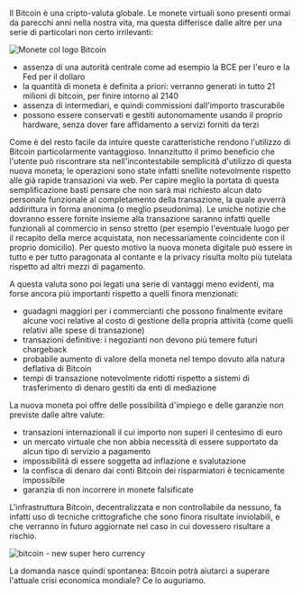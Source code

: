 Il Bitcoin è una cripto-valuta globale. Le monete virtuali sono presenti ormai
da parecchi anni nella nostra vita, ma questa differisce dalle altre per una
serie di particolari non certo irrilevanti:

![Monete col logo Bitcoin](http://www.ilbitcoin.com/wp-content/uploads/2013/04/bitcoin1.jpg)

* assenza di una autorità centrale come ad esempio la BCE per l'euro e la Fed
  per il dollaro
* la quantità di moneta è definita a priori: verranno generati in tutto 21
  milioni di bitcoin, per finire intorno al 2140
* assenza di intermediari, e quindi commissioni dall'importo trascurabile
* possono essere conservati e gestiti autonomamente usando il proprio hardware,
  senza dover fare affidamento a servizi forniti da terzi

Come è del resto facile da intuire queste caratteristiche rendono l'utilizzo di
Bitcoin particolarmente vantaggioso. Innanzitutto il primo beneficio che
l'utente può riscontrare sta nell'incontestabile semplicità d'utilizzo di questa
nuova moneta; le operazioni sono state infatti snellite notevolmente rispetto
alle già rapide transazioni via web. Per capire meglio la portata di questa
semplificazione basti pensare che non sarà mai richiesto alcun dato personale
funzionale al completamento della transazione, la quale avverrà addirittura in
forma anonima (o meglio pseudonima). Le uniche notizie che dovranno essere
fornite insieme alla transazione saranno infatti quelle funzionali al commercio
in senso stretto (per esempio l'eventuale luogo per il recapito della merce
acquistata, non necessariamente coincidente con il proprio domicilio). Per
questo motivo la nuova moneta digitale può essere in tutto e per tutto
paragonata al contante e la privacy risulta molto più tutelata rispetto ad altri
mezzi di pagamento.

A questa valuta sono poi legati una serie di vantaggi meno evidenti, ma forse
ancora più importanti rispetto a quelli finora menzionati:

* guadagni maggiori per i commercianti che possono finalmente evitare alcune
  voci relative al costo di gestione della propria attività (come quelli
  relativi alle spese di transazione)
* transazioni definitive: i negozianti non devono più temere futuri chargeback
* probabile aumento di valore della moneta nel tempo dovuto alla natura
  deflativa di Bitcoin
* tempi di transazione notevolmente ridotti rispetto a sistemi di trasferimento
  di denaro gestiti da enti di mediazione

La nuova moneta poi offre delle possibilità d'impiego e delle garanzie non
previste dalle altre valute:

* transazioni internazionali il cui importo non superi il centesimo di euro
* un mercato virtuale che non abbia necessità di essere supportato da alcun tipo
  di servizio a pagamento
* impossibilità di essere soggetta ad inflazione e svalutazione
* la confisca di denaro dai conti Bitcoin dei risparmiatori è tecnicamente
  impossibile
* garanzia di non incorrere in monete falsificate

L'infrastruttura Bitcoin, decentralizzata e non controllabile da nessuno, fa
infatti uso di tecniche crittografiche che sono finora risultate inviolabili, e
che verranno in futuro aggiornate nel caso in cui dovessero risultare a rischio.
  
![bitcoin  - new super hero currency](http://www.ilbitcoin.com/wp-content/uploads/2013/04/bitcoin_logo_omino.jpg)

La domanda nasce quindi spontanea: Bitcoin potrà aiutarci a superare l'attuale
crisi economica mondiale? Ce lo auguriamo.